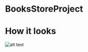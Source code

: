 # **BooksStoreProject**

# **How it looks**
![alt text](https://docs.google.com/uc?id=/1dBq0ztV4fyhGLrxIEWzEhW7IqTB-rAJx)
